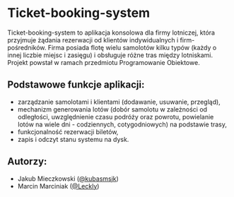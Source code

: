 # Ticket-booking-system
Ticket-booking-system to aplikacja konsolowa dla firmy lotniczej, która przyjmuje żądania rezerwacji od klientów indywidualnych i firm-pośredników. Firma posiada flotę wielu samolotów kilku typów (każdy o innej liczbie miejsc i zasięgu) i obsługuje różne tras między lotniskami. Projekt powstał w ramach przedmiotu Programowanie Obiektowe.  

## Podstawowe funkcje aplikacji: 
*	zarządzanie samolotami i klientami (dodawanie, usuwanie, przegląd), 
*	mechanizm generowania lotów (dobór samolotu w zależności od odległości, uwzględnienie czasu podróży oraz powrotu, powielanie lotów na wiele dni - codziennych, cotygodniowych) na podstawie trasy, 
*	funkcjonalność rezerwacji biletów, 
* zapis i odczyt stanu systemu na dysk. 

## Autorzy:
* Jakub Mieczkowski ([@kubasmsjk]( https://github.com/kubasmsjk))
* Marcin Marciniak ([@Leckly]( https://github.com/Leckly))
